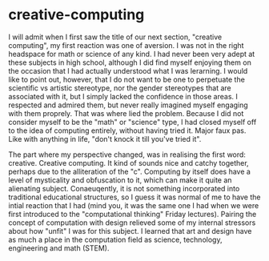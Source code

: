 # creative-computing
I will admit when I first saw the title of our next section, "creative computing", my first reaction was one of aversion. I was not in the right headspace for math or science of any kind. I had never been very adept at these subjects in high school, although I did find myself enjoying them on the occasion that I had actually understood what I was lerarning. I would like to point out, however, that I do not want to be one to perpetuate the scientific vs artistic stereotype, nor the gender stereotypes that are associated with it, but I simply lacked the confidence in those areas. I respected and admired them, but never really imagined myself engaging with them proprely. That was where lied the problem. Because I did not consider myself to be the "math" or "science" type, I had closed myself off to the idea of computing entirely, without having tried it. Major faux pas. Like with anything in life, "don't knock it till you've tried it". 

The part where my perspective changed, was in realising the first word: creative. Creative computing. It kind of sounds nice and catchy together, perhaps due to the alliteration of the "c". Computing by itself does have a level of mysticality and obfuscation to it, which can make it quite an alienating subject. Conaeuqently, it is not something incorporated into traditional educational structures, so I guess it was normal of me to have the intial reaction that I had (mind you, it was the same one I had when we were first introduced to the "computational thinking" Friday lectures). Pairing the concept of computation with design relieved some of my internal stressors about how "unfit" I was for this subject. I learned that art and design have as much a place in the computation field as science, technology, engineering and math (STEM). 
